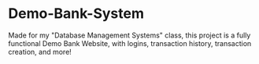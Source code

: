 # Demo-Bank-System
Made for my "Database Management Systems" class, this project is a fully functional Demo Bank Website, with logins, transaction history, transaction creation, and more!
